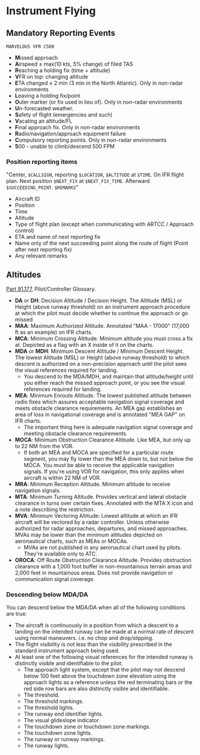 # Instrument Flying

## Mandatory Reporting Events

`MARVELOUS VFR C500`

- **M**issed approach
- **A**irspeed ± max(10 kts, 5% change) of filed TAS
- **R**eaching a holding fix (time + altitude)
- **V**FR on top: changing altitude
- **E**TA changed ± 2 min (3 min in the North Atlantic). Only in non-radar environments
- **L**eaving a holding fix/point
- **O**uter marker (or fix used in lieu of). Only in non-radar environments
- **U**n-forecasted weather.
- **S**afety of flight (emergencies and such)
- **V**acating an altitude/FL
- **F**inal approach fix. Only in non-radar environments
- **R**adio/navigation/approach equipment failure
- **C**ompulsory reporting points. Only in non-radar environments
- **5**00 - unable to climb/descend 500 FPM

### Position reporting items

"Center, `$CALLSIGN`, reporting `$LOCATION`, `$ALTITUDE` at `$TIME`. On IFR flight plan. Next position `$NEXT_FIX` at `$NEXT_FIX_TIME`. Afterward `$SUCCEEDING_POINT`. `$REMARKS`"

- Aircraft ID
- Position
- Time
- Altitude
- Type of flight plan (except when communicating with ARTCC / Approach control)
- ETA and name of next reporting fix
- Name only of the next succeeding point along the route of flight (Point after next reporting fix)
- Any relevant remarks

## Altitudes

[Part 91.177](https://ecfr.io/Title-14/Section-91.177), Pilot/Controller Glossary.

- **DA** or **DH**: Decision Altitude / Decision Height. The Altitude (MSL) or Height (above runway threshold) on an instrument approach procedure at which the pilot must decide whether to continue the approach or go missed
- **MAA**: Maximum Authorized Altitude. Annotated "MAA - 17000" (17,000 ft as an example) on IFR charts.
- **MCA**: Minimum Crossing Altitude. Minimum altitude you must cross a fix at. Depicted as a flag with an X inside of it on the charts.
- **MDA** or **MDH**: Minimum Descent Altitude / Minimum Descent Height. The lowest Altitude (MSL) or Height (above runway threshold) to which descent is authorized on a non-precision approach until the pilot sees the visual references required for landing.
  - You descend to the MDA/MDH, and maintain that altitude/height until you either reach the missed approach point, or you see the visual references required for landing.
- **MEA**: Minimum Enroute Altitude. The lowest published altitude between radio fixes which assures acceptable navigation signal coverage and meets obstacle clearance requirements. An MEA gap establishes an area of loss in navigational coverage and is annotated "MEA GAP" on IFR charts.
  - The important thing here is adequate navigation signal coverage and meeting obstacle clearance requirements.
- **MOCA**: Minimum Obstruction Clearance Altitude. Like MEA, but only up to 22 NM from the VOR.
  - If both an MEA and MOCA are specified for a particular route segment, you may fly lower than the MEA down to, but not below the MOCA. You must be able to receive the applicable navigation signals. If you're using VOR for navigation, this only applies when aircraft is within 22 NM of VOR.
- **MRA**: Minimum Reception Altitude. Minimum altitude to receive navigation signals.
- **MTA**: Minimum Turning Altitude. Provides vertical and lateral obstacle clearance in turns over certain fixes. Annotated with the MTA X icon and a note describing the restriction.
- **MVA**: Minimum Vectoring Altitude: Lowest altitude at which an IFR aircraft will be vectored by a radar controller. Unless otherwise authorized for radar approaches, departures, and missed approaches. MVAs may be lower than the minimum altitudes depicted on aeronautical charts, such as MEAs or MOCAs.
  - MVAs are not published in any aeronautical chart used by pilots. They're available only to ATC.
- **OROCA**: Off Route Obstruction Clearance Altitude. Provides obstruction clearance with a 1,000 foot buffer in non-mountainous terrain areas and 2,000 feet in mountainous areas. Does not provide navigation or communication signal coverage.

### Descending below MDA/DA

You can descend below the MDA/DA when all of the following conditions are true:

- The aircraft is continuously in a position from which a descent to a landing on the intended runway can be made at a normal rate of descent using normal maneuvers. i.e. no chop and drop/slipping.
- The flight visibility is not less than the visibility prescribed in the standard instrument approach being used.
- At least one of the following visual references for the intended runway is distinctly visible and identifiable to the pilot:
  - The approach light system, except that the pilot may not descend below 100 feet above the touchdown zone elevation using the approach lights as a reference unless the red terminating bars or the red side row bars are also distinctly visible and identifiable.
  - The threshold.
  - The threshold markings.
  - The threshold lights.
  - The runway end identifier lights.
  - The visual glideslope indicator.
  - The touchdown zone or touchdown zone markings.
  - The touchdown zone lights.
  - The runway or runway markings.
  - The runway lights.
